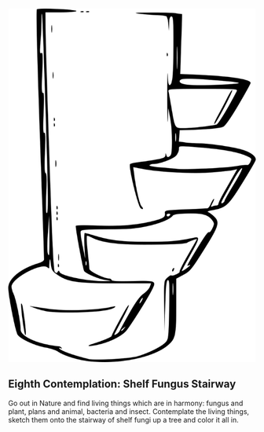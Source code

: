 ![Eighth Contemplation](images/contemplations/contemplation8C.png) 

## Eighth Contemplation: Shelf Fungus Stairway

Go out in Nature and find living things which are in harmony: fungus and plant, plans and animal, bacteria and insect.  Contemplate the living things, sketch them onto the stairway of shelf fungi up a tree and color it all in.